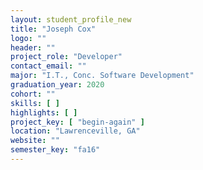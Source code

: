 ```yaml
---
layout: student_profile_new
title: "Joseph Cox"
logo: ""
header: ""
project_role: "Developer"
contact_email: ""
major: "I.T., Conc. Software Development"
graduation_year: 2020
cohort: ""
skills: [ ]
highlights: [ ]
project_key: [ "begin-again" ]
location: "Lawrenceville, GA"
website: ""
semester_key: "fa16"
---
```

